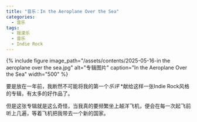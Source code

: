 ```yaml
---
title: "音乐：In the Aeroplane Over the Sea"
categories:
  - 音乐
tags:
  - 摇滚乐
  - 音乐
  - Indie Rock
---
```

{% include figure 
   image_path="/assets/contents/2025-05-16-in the aeroplane over the sea.jpg" 
   alt="专辑图片"
   caption="In the Aeroplane Over the Sea" 
   width="500"
%}

要是放在一年前，我断然不可能将我的第一个*乐评* *献给这样一张Indie Rock风格的专辑，有太多的好作品了。

但是这张专辑就是这么奇怪，当我真的要频繁坐上越洋飞机，便会在每一次起飞前听上几遍，等着飞机把我带去一个新的国家。
